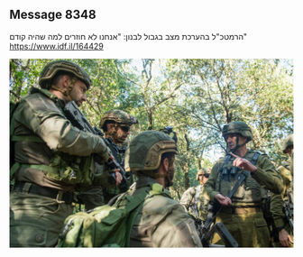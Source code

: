 ## Message 8348

הרמטכ"ל בהערכת מצב בגבול לבנון:
"אנחנו לא חוזרים למה שהיה קודם"
https://www.idf.il/164429

![Photo](8348/8348_photo.jpg)

